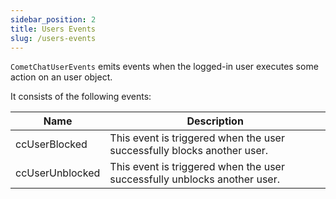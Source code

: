 ```yaml
---
sidebar_position: 2
title: Users Events
slug: /users-events
---
```


`CometChatUserEvents` emits events when the logged-in user executes some action on an user object.

It consists of the following events:

| Name | Description | 
| ---- | ---- | 
| ccUserBlocked | This event is triggered when the user successfully blocks another user. | 
| ccUserUnblocked | This event is triggered when the user successfully unblocks another user. | 
